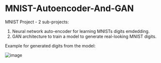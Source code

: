 # MNIST-Autoencoder-And-GAN
MNIST Project - 2 sub-projects: <br />

1. Neural network auto-encoder for learning MNISTs digits emdedding. <br />
2. GAN architecture to train a model to generate real-looking MNIST digits. <br />

Example for generated digits from the model: <br />

![image](https://user-images.githubusercontent.com/75226397/188875336-85c91ca6-9f56-4197-9c3d-5d387a291519.png)

